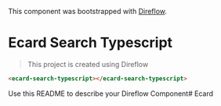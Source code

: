 This component was bootstrapped with [Direflow](https://direflow.io).

# Ecard Search Typescript
> This project is created using Direflow

```html
<ecard-search-typescript></ecard-search-typescript>
```

Use this README to describe your Direflow Component#   E c a r d  
 